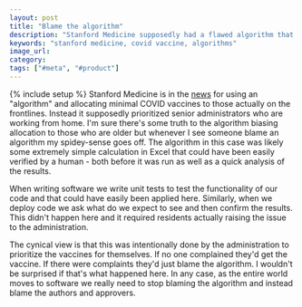 ```yaml
---
layout: post
title: "Blame the algorithm"
description: "Stanford Medicine supposedly had a flawed algorithm that misallocated COVID vaccines. That may be true but we need to stop blaming the algorithm."
keywords: "stanford medicine, covid vaccine, algorithms"
image_url: 
category: 
tags: ["#meta", "#product"]
---
```

{% include setup %}
Stanford Medicine is in the [news](https://www.npr.org/sections/coronavirus-live-updates/2020/12/18/948176807/stanford-apologizes-after-vaccine-allocation-leaves-out-nearly-all-medical-resid) for using an "algorithm" and allocating minimal COVID vaccines to those actually on the frontlines. Instead it supposedly prioritized senior administrators who are working from home. I'm sure there's some truth to the algorithm biasing allocation to those who are older but whenever I see someone blame an algorithm my spidey-sense goes off. The algorithm in this case was likely some extremely simple calculation in Excel that could have been easily verified by a human - both before it was run as well as a quick analysis of the results. 

When writing software we write unit tests to test the functionality of our code and that could have easily been applied here. Similarly, when we deploy code we ask what do we expect to see and then confirm the results. This didn't happen here and it required residents actually raising the issue to the administration.

The cynical view is that this was intentionally done by the administration to prioritize the vaccines for themselves. If no one complained they'd get the vaccine. If there were complaints they'd just blame the algorithm. I wouldn't be surprised if that's what happened here. In any case, as the entire world moves to software we really need to stop blaming the algorithm and instead blame the authors and approvers.
